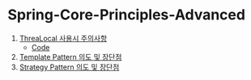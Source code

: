 # Spring-Core-Principles-Advanced

1. [ThreaLocal 사용시 주의사항](https://github.com/dukbong/Spring-Core-Principles-Advanced/blob/main/src/main/java/hello/advanced/trace/logtrace/ThreadLocal_%EC%82%AC%EC%9A%A9%EC%8B%9C_%EC%A3%BC%EC%9D%98%EC%82%AC%ED%95%AD.md)
   - [Code](https://github.com/dukbong/Spring-Core-Principles-Advanced/blob/main/src/test/java/hello/advanced/personal/threadlocal/ThreadLocalRemoveTest.java)
2. [Template Pattern 의도 및 장단점](https://github.com/dukbong/Spring-Core-Principles-Advanced/blob/main/src/test/java/hello/advanced/trace/template/Template_Pattern_%EC%9D%98%EB%8F%84.md)
3. [Strategy Pattern 의도 및 장단점]()
